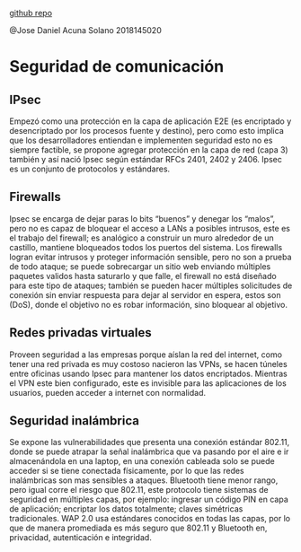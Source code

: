 [github repo](https://github.com/JoDaniel1412/evaluaciones-redes/tree/main/resumenes)

@Jose Daniel Acuna Solano 2018145020

# Seguridad de comunicación

## IPsec

Empezó como una protección en la capa de aplicación E2E (es encriptado y desencriptado por los procesos fuente y destino), pero como esto implica que los desarrolladores entiendan e implementen seguridad esto no es siempre factible, se propone agregar protección en la capa de red (capa 3) también y así nació Ipsec según estándar RFCs 2401, 2402 y 2406. Ipsec es un conjunto de protocolos y estándares.

## Firewalls

Ipsec se encarga de dejar paras lo bits “buenos” y denegar los “malos”, pero no es capaz de bloquear el acceso a LANs a posibles intrusos, este es el trabajo del firewall; es analógico a construir un muro alrededor de un castillo, mantiene bloqueados todos los puertos del sistema.
Los firewalls logran evitar intrusos y proteger información sensible, pero no son a prueba de todo ataque; se puede sobrecargar un sitio web enviando múltiples paquetes validos hasta saturarlo y que falle, el firewall no está diseñado para este tipo de ataques; también se pueden hacer múltiples solicitudes de conexión sin enviar respuesta para dejar al servidor en espera, estos son (DoS), donde el objetivo no es robar información, sino bloquear al objetivo.

## Redes privadas virtuales

Proveen seguridad a las empresas porque aíslan la red del internet, como tener una red privada es muy costoso nacieron las VPNs, se hacen túneles entre oficinas usando Ipsec para mantener los datos encriptados. Mientras el VPN este bien configurado, este es invisible para las aplicaciones de los usuarios, pueden acceder a internet con normalidad.

## Seguridad inalámbrica

Se expone las vulnerabilidades que presenta una conexión estándar 802.11, donde se puede atrapar la señal inalámbrica que va pasando por el aire e ir almacenándola en una laptop, en una conexión cableada solo se puede acceder si se tiene conectada físicamente, por lo que las redes inalámbricas son mas sensibles a ataques.
Bluetooth tiene menor rango, pero igual corre el riesgo que 802.11, este protocolo tiene sistemas de seguridad en múltiples capas, por ejemplo: ingresar un código PIN en capa de aplicación; encriptar los datos totalmente; claves simétricas tradicionales.
WAP 2.0 usa estándares conocidos en todas las capas, por lo que de manera promediada es más seguro que 802.11 y Bluetooth en, privacidad, autenticación e integridad.
